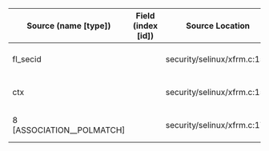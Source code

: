 | Source (name [type])      | Field (index [id]) | Source Location             | Label at Source             |
|---------------------------|--------------------|-----------------------------|-----------------------------|
| fl_secid                  |                    | security/selinux/xfrm.c:156 | subject, dynamic, input     |
| ctx                       |                    | security/selinux/xfrm.c:156 | object, dynamic, input      |
| 8 [ASSOCIATION__POLMATCH] |                    | security/selinux/xfrm.c:170 | operation, static, mediator |